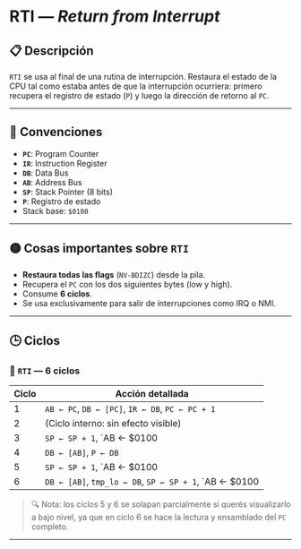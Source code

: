 # RTI — *Return from Interrupt*

## 📋 Descripción

`RTI` se usa al final de una rutina de interrupción. Restaura el estado de la CPU tal como estaba antes de que la interrupción ocurriera: primero recupera el registro de estado (`P`) y luego la dirección de retorno al `PC`.

---

## 🧠 Convenciones

- **`PC`**: Program Counter  
- **`IR`**: Instruction Register  
- **`DB`**: Data Bus  
- **`AB`**: Address Bus  
- **`SP`**: Stack Pointer (8 bits)  
- **`P`**: Registro de estado  
- Stack base: `$0100`

---

## 🟡 Cosas importantes sobre `RTI`

- **Restaura todas las flags** (`NV-BDIZC`) desde la pila.
- Recupera el `PC` con los dos siguientes bytes (low y high).
- Consume **6 ciclos**.
- Se usa exclusivamente para salir de interrupciones como IRQ o NMI.

---

## 🕒 Ciclos

### 🔹 `RTI` — **6 ciclos**

| Ciclo | Acción detallada |
|-------|------------------|
| 1     | `AB ← PC`, `DB ← [PC]`, `IR ← DB`, `PC ← PC + 1` |
| 2     | (Ciclo interno: sin efecto visible) |
| 3     | `SP ← SP + 1`, `AB ← $0100 | SP` |
| 4     | `DB ← [AB]`, `P ← DB` |
| 5     | `SP ← SP + 1`, `AB ← $0100 | SP` |
| 6     | `DB ← [AB]`, `tmp_lo ← DB`, `SP ← SP + 1`, `AB ← $0100 | SP`, `DB ← [AB]`, `tmp_hi ← DB`, `PC ← tmp_lo | (tmp_hi << 8)` |

> 🔍 Nota: los ciclos 5 y 6 se solapan parcialmente si querés visualizarlo a bajo nivel, ya que en ciclo 6 se hace la lectura y ensamblado del `PC` completo.

---
